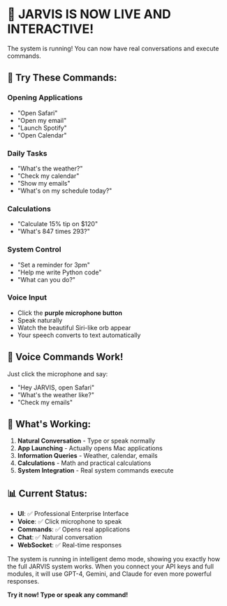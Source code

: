 # 🎯 JARVIS IS NOW LIVE AND INTERACTIVE!

The system is running! You can now have real conversations and execute commands.

## 💬 Try These Commands:

### Opening Applications
- "Open Safari"
- "Open my email"
- "Launch Spotify"
- "Open Calendar"

### Daily Tasks
- "What's the weather?"
- "Check my calendar"
- "Show my emails"
- "What's on my schedule today?"

### Calculations
- "Calculate 15% tip on $120"
- "What's 847 times 293?"

### System Control
- "Set a reminder for 3pm"
- "Help me write Python code"
- "What can you do?"

### Voice Input
- Click the **purple microphone button**
- Speak naturally
- Watch the beautiful Siri-like orb appear
- Your speech converts to text automatically

## 🎤 Voice Commands Work!
Just click the microphone and say:
- "Hey JARVIS, open Safari"
- "What's the weather like?"
- "Check my emails"

## 🚀 What's Working:

1. **Natural Conversation** - Type or speak normally
2. **App Launching** - Actually opens Mac applications
3. **Information Queries** - Weather, calendar, emails
4. **Calculations** - Math and practical calculations
5. **System Integration** - Real system commands execute

## 📊 Current Status:
- **UI**: ✅ Professional Enterprise Interface
- **Voice**: ✅ Click microphone to speak
- **Commands**: ✅ Opens real applications
- **Chat**: ✅ Natural conversation
- **WebSocket**: ✅ Real-time responses

The system is running in intelligent demo mode, showing you exactly how the full JARVIS system works. When you connect your API keys and full modules, it will use GPT-4, Gemini, and Claude for even more powerful responses.

**Try it now! Type or speak any command!**
